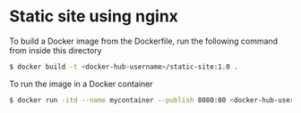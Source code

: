 # Static site using nginx

To build a Docker image from the Dockerfile, run the following command from inside this directory

```sh
$ docker build -t <docker-hub-username>/static-site:1.0 .
```

To run the image in a Docker container
```sh
$ docker run -itd --name mycontainer --publish 8080:80 <docker-hub-username>/staticsite:1.0
```

